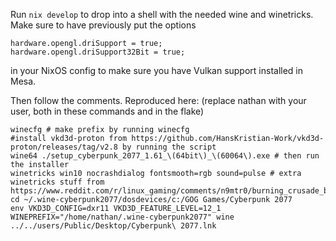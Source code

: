 
Run `nix develop` to drop into a shell with the needed wine and winetricks.
Make sure to have previously put the options
```
hardware.opengl.driSupport = true;
hardware.opengl.driSupport32Bit = true;
```
in your NixOS config to make sure you have Vulkan support installed in Mesa.

Then follow the comments. Reproduced here:
(replace nathan with your user, both in these commands and in the flake)
```
winecfg # make prefix by running winecfg
#install vkd3d-proton from https://github.com/HansKristian-Work/vkd3d-proton/releases/tag/v2.8 by running the script
wine64 ./setup_cyberpunk_2077_1.61_\(64bit\)_\(60064\).exe # then run the installer
winetricks win10 nocrashdialog fontsmooth=rgb sound=pulse # extra winetricks stuff from https://www.reddit.com/r/linux_gaming/comments/n9mtr0/burning_crusade_beta_classic_wine_errors/
cd ~/.wine-cyberpunk2077/dosdevices/c:/GOG Games/Cyberpunk 2077
env VKD3D_CONFIG=dxr11 VKD3D_FEATURE_LEVEL=12_1 WINEPREFIX="/home/nathan/.wine-cyberpunk2077" wine ../../users/Public/Desktop/Cyberpunk\ 2077.lnk 
```
